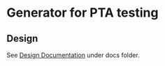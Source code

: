 # Generator for PTA testing

## Design

See [Design Documentation](./docs/design.adoc) under docs folder.

